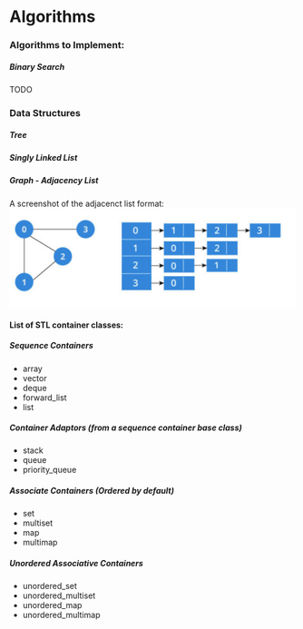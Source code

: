 # Algorithms

### Algorithms to Implement:

##### Binary Search
TODO

### Data Structures

##### Tree 

##### Singly Linked List

##### Graph - Adjacency List
A screenshot of the adjacenct list format:
![Alt text](https://github.com/mpro34/Algorithms/blob/master/graph.png)



#### List of STL container classes:

##### Sequence Containers
- array
- vector
- deque
- forward_list
- list

##### Container Adaptors (from a sequence container base class)
- stack
- queue
- priority_queue

##### Associate Containers (Ordered by default)
- set
- multiset
- map
- multimap

##### Unordered Associative Containers
- unordered_set
- unordered_multiset
- unordered_map
- unordered_multimap